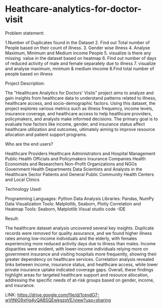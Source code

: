 # Heathcare-analytics-for-doctor-visit

Problem statement:

1.Number of Duplicates found in the Dataset 
2. Find out Total number of People based on their count of illness.
3. Gender wise illness
4. Analyse Maximum, Minimum and Medium income People
5. visualize is there any missing  value in the dataset based on heatmap 
6. Find out number of days of reduced activity of male and female separately due to illness
7. visualize and analyse maximum, mnimum & medium imcome 
8.Find total number of people based on illness


Project Description:

The "Healthcare Analytics for Doctors' Visits" project aims to analyze and gain insights from healthcare data to understand patterns related to illness, healthcare access, and socio-demographic factors. Using this dataset, the project explores various metrics such as illness frequency, income levels, insurance coverage, and healthcare access to help healthcare providers, policymakers, and analysts make informed decisions. The primary goal is to evaluate how factors like income, gender, and insurance status affect healthcare utilization and outcomes, ultimately aiming to improve resource allocation and patient support programs.

Who are the end users?


Healthcare Providers
Healthcare Administrators and Hospital Management
Public Health Officials and Policymakers
Insurance Companies
Health Economists and Researchers
Non-Profit Organizations and NGOs
Government Health Departments
Data Scientists and Analysts in the Healthcare Sector
Patients and General Public
Community Health Centers and Local Clinics 


Technology Used:

Programming Languages: Python
Data Analysis Libraries: Pandas, NumPy
Data Visualization Tools: Matplotlib, Seaborn, Plotly
Correlation and Heatmap Tools: Seaborn, Matplotlib
Visual studio code -IDE

Result:

The healthcare dataset analysis uncovered several key insights. Duplicate records were removed for quality assurance, and we found higher illness rates among low-income individuals and the elderly, with females experiencing more reduced activity days due to illness than males. Income disparities were evident, with lower-income individuals relying more on government insurance and visiting hospitals more frequently, showing their greater dependency on healthcare services. Correlation analysis revealed links between income, insurance status, and healthcare access, while lower private insurance uptake indicated coverage gaps. Overall, these findings highlight areas for targeted healthcare support and resource allocation, addressing the specific needs of at-risk groups based on gender, income, and insurance.

LINK: https://drive.google.com/file/d/1cevdO7-wVtNIG9xHg4yQABSQEwkgzpVE/view?usp=sharing






